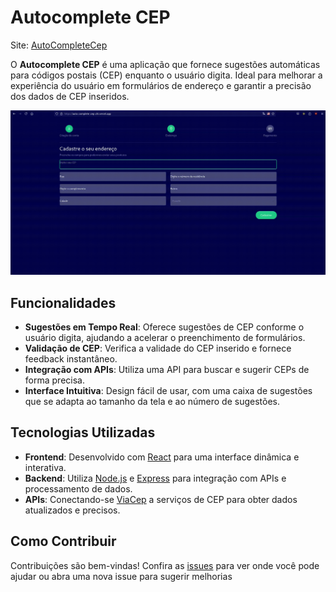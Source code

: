 # Autocomplete CEP
Site: [AutoCompleteCep](https://auto-complete-cep-chi.vercel.app/)

O **Autocomplete CEP** é uma aplicação que fornece sugestões automáticas para códigos postais (CEP) enquanto o usuário digita. Ideal para melhorar a experiência do usuário em formulários de endereço e garantir a precisão dos dados de CEP inseridos.

![Demonstração](demo.gif)



## Funcionalidades

- **Sugestões em Tempo Real**: Oferece sugestões de CEP conforme o usuário digita, ajudando a acelerar o preenchimento de formulários.
- **Validação de CEP**: Verifica a validade do CEP inserido e fornece feedback instantâneo.
- **Integração com APIs**: Utiliza uma API para buscar e sugerir CEPs de forma precisa.
- **Interface Intuitiva**: Design fácil de usar, com uma caixa de sugestões que se adapta ao tamanho da tela e ao número de sugestões.

## Tecnologias Utilizadas

- **Frontend**: Desenvolvido com [React](https://reactjs.org/) para uma interface dinâmica e interativa.
- **Backend**: Utiliza [Node.js](https://nodejs.org/) e [Express](https://expressjs.com/) para integração com APIs e processamento de dados.
- **APIs**: Conectando-se [ViaCep](https://viacep.com.br/) a serviços de CEP para obter dados atualizados e precisos.

## Como Contribuir

Contribuições são bem-vindas! Confira as [issues](https://github.com/SeuUsuario/autocomplete-cep/issues) para ver onde você pode ajudar ou abra uma nova issue para sugerir melhorias


